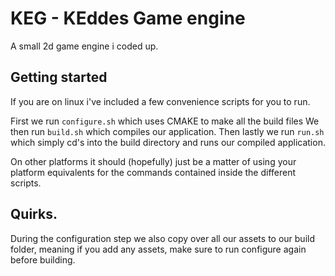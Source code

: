# KEG - KEddes Game engine
A small 2d game engine i coded up.

## Getting started
If you are on linux i've included a few convenience scripts for you to run.

First we run `configure.sh` which uses CMAKE to make all the build files
We then run `build.sh` which compiles our application.
Then lastly we run `run.sh` which simply cd's into the build directory and runs
our compiled application.

On other platforms it should (hopefully) just be a matter of using your platform 
equivalents for the commands contained inside the different scripts.

## Quirks.
During the configuration step we also copy over all our assets to our build folder,
meaning if you add any assets, make sure to run configure again before building.
